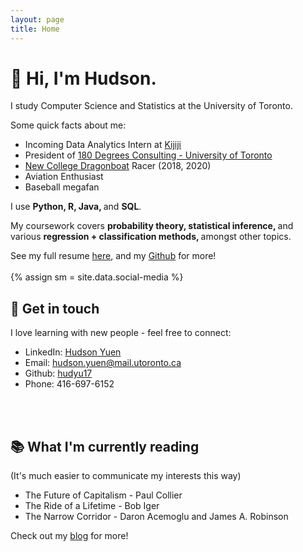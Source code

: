 ```yaml
---
layout: page
title: Home
---
```

<h1>
👋 Hi, I'm Hudson. 
</h1>

I study Computer Science and Statistics at the University of Toronto. 

Some quick facts about me:

* Incoming Data Analytics Intern at <a href="https://www.kijiji.ca/" target="_blank">Kijiji</a> 
* President of <a href="https://180dc.org/branch/uoft/" target="_blank">180 Degrees Consulting - University of Toronto</a> 
* <a href="https://newdragons.ca/" target="_blank">New College Dragonboat</a>  Racer (2018, 2020)
* Aviation Enthusiast
* Baseball megafan 

I use <strong> Python, R, Java, </strong> and <strong> SQL</strong>. 

My coursework covers <strong> probability theory, statistical inference, </strong> and various <strong> regression + classification methods, </strong> amongst other topics.

See my full resume <a href="https://1drv.ms/b/s!ArTbEqKYEwN0gY0bgk_iR_YjXR-PCw" target="_blank">here</a>, and my <a href="http://github.com/hudyu17" target="_blank">Github</a> for more!
<br>
<br>
{% assign sm = site.data.social-media %}

## 📱 Get in touch
I love learning with new people - feel free to connect: 
* <i class="fa fa-linkedin-square"></i> LinkedIn: <a href="https://www.linkedin.com/in/hudsonyuen/" target="_blank">Hudson Yuen</a>
* <i class="fa fa-envelope-square"></i> Email: [hudson.yuen@mail.utoronto.ca](mailto:hudson.yuen@mail.utoronto.ca)
* <i class="fa fa-github-square"></i> Github: <a href="http://github.com/hudyu17" target="_blank">hudyu17</a>
* <i class="fa fa-phone-square"></i> Phone: 416-697-6152
<br>
<br>

## 📚 What I'm currently reading
(It's much easier to communicate my interests this way)
* The Future of Capitalism - Paul Collier
* The Ride of a Lifetime - Bob Iger
* The Narrow Corridor - Daron Acemoglu and James A. Robinson

Check out my <a href="{{ site.eurl }}/blog">blog</a> for more!
